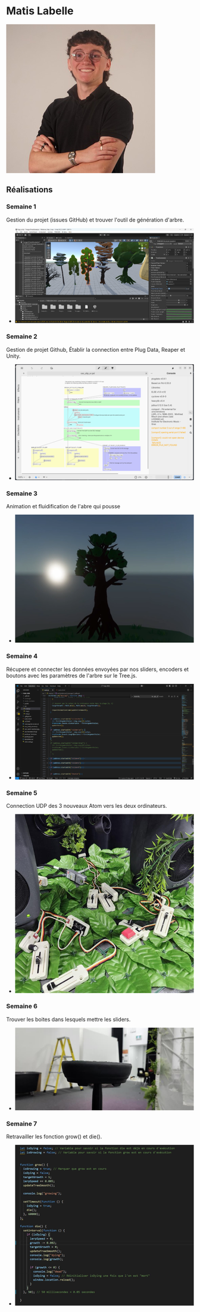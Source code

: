 # Matis Labelle
 ![Matis Labelle](../../Assets/Images/Membres/matis_labelle/matis.png)

 ## Réalisations

 <!-- Une image par semaine de la réalisation dont tu es le plus fier avec une légende -->

### Semaine 1
Gestion du projet (issues GitHub) et trouver l'outil de génération d'arbre.
* ![S1 Outil génératif](../../Assets/Images/Membres/matis_labelle/outil_generatif.png)
  
### Semaine 2
Gestion de projet Github, Établir la connection entre Plug Data, Reaper et Unity. 
* ![S2 connection entre Plug Data, Reaper et Unity](../../Assets/Images/Membres/matis_labelle/pd-to-ur.png)

### Semaine 3
Animation et fluidification de l'abre qui pousse
* ![S3 Arbre qui pousse](../../Assets/Images/Membres/matis_labelle/arbre.png)

### Semaine 4
Récupere et connecter les données envoyées par nos sliders, encoders et boutons avec les paramètres de l'arbre sur le Tree.js.
* ![S4 Code Tree.js](../../Assets/Images/Membres/abdel_ali_djeral/semaine_4.PNG)

### Semaine 5
Connection UDP des 3 nouveaux Atom vers les deux ordinateurs.
* ![S5 UDP](../../Assets/Images/Membres/matis_labelle/udp.jpg)

### Semaine 6
Trouver les boites dans lesquels mettre les sliders.
* ![S6 Boites](../../Assets/Images/Membres/matis_labelle/boites.jpg)

### Semaine 7
Retravailler les fonction grow() et die().
* ![S6 Boites](../../Assets/Images/Membres/matis_labelle/grow.jpg)
